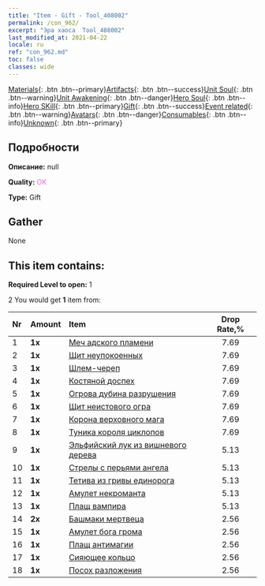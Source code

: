 ```yaml
---
title: "Item - Gift - Tool_408002"
permalink: /con_962/
excerpt: "Эра хаоса  Tool_408002"
last_modified_at: 2021-04-22
locale: ru
ref: "con_962.md"
toc: false
classes: wide
---
```

 [Materials](/ItemsRU/){: .btn .btn--primary}[Artifacts](/ItemsRU/Artifacts/){: .btn .btn--success}[Unit Soul](/ItemsRU/UnitSoul/){: .btn .btn--warning}[Unit Awakening](/ItemsRU/UnitAwakening/){: .btn .btn--danger}[Hero Soul](/ItemsRU/HeroSoul/){: .btn .btn--info}[Hero SKill](/ItemsRU/HeroSkill/){: .btn .btn--primary}[Gift](/ItemsRU/Gift/){: .btn .btn--success}[Event related](/ItemsRU/Events/){: .btn .btn--warning}[Avatars](/ItemsRU/Avatars/){: .btn .btn--danger}[Consumables](/ItemsRU/Consumables/){: .btn .btn--info}[Unknown](/ItemsRU/Unknown/){: .btn .btn--primary}

## Подробности
 **Описание:** null

 **Quality:** <span style="color: #DA70D6">OK</span>

 **Type:** Gift

## Gather

  None

## This item contains:

 **Required Level to open:** 1

 2 You would get **1** item  from:

  | Nr | Amount |     Item    | Drop Rate,% |
  |:---|:-------|:------------|:---------:|
  | 1 |  **1x** | [Меч адского пламени](/ru/Items/art_121/) | 7.69 | 
  | 2 |  **1x** | [Щит неупокоенных](/ru/Items/art_122/) | 7.69 | 
  | 3 |  **1x** | [Шлем-череп](/ru/Items/art_123/) | 7.69 | 
  | 4 |  **1x** | [Костяной доспех](/ru/Items/art_124/) | 7.69 | 
  | 5 |  **1x** | [Огрова дубина разрушения](/ru/Items/art_125/) | 7.69 | 
  | 6 |  **1x** | [Щит неистового огра](/ru/Items/art_126/) | 7.69 | 
  | 7 |  **1x** | [Корона верховного мага](/ru/Items/art_127/) | 7.69 | 
  | 8 |  **1x** | [Туника короля циклопов](/ru/Items/art_128/) | 7.69 | 
  | 9 |  **1x** | [Эльфийский лук из вишневого дерева](/ru/Items/art_103/) | 5.13 | 
  | 10 |  **1x** | [Стрелы с перьями ангела](/ru/Items/art_104/) | 5.13 | 
  | 11 |  **1x** | [Тетива из гривы единорога](/ru/Items/art_105/) | 5.13 | 
  | 12 |  **1x** | [Амулет некроманта](/ru/Items/art_129/) | 5.13 | 
  | 13 |  **1x** | [Плащ вампира](/ru/Items/art_130/) | 5.13 | 
  | 14 |  **2x** | [Башмаки мертвеца](/ru/Items/art_131/) | 2.56 | 
  | 15 |  **1x** | [Амулет бога грома](/ru/Items/art_136/) | 2.56 | 
  | 16 |  **1x** | [Плащ антимагии](/ru/Items/art_137/) | 2.56 | 
  | 17 |  **1x** | [Сияющее кольцо](/ru/Items/art_138/) | 2.56 | 
  | 18 |  **1x** | [Посох разложения](/ru/Items/art_139/) | 2.56 | 
